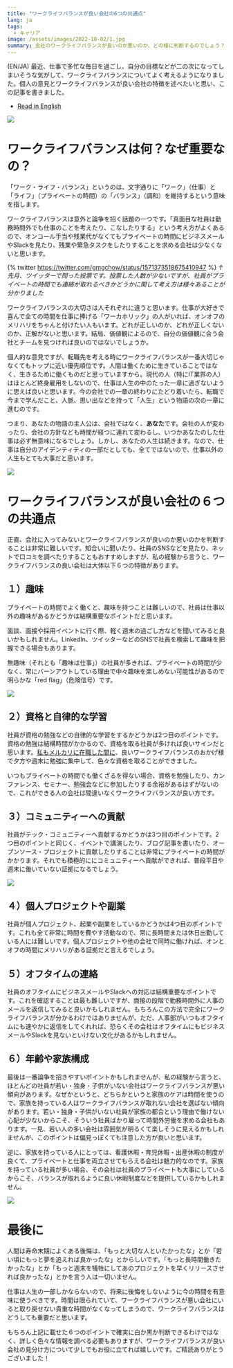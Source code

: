 ```yaml
---
title: "ワークライフバランスが良い会社の6つの共通点"
lang: ja
tags:
  - キャリア
image: /assets/images/2022-10-02/1.jpg
summary: 会社のワークライフバランスが良いのか悪いのか、どの様に判断するのでしょう？
---
```


(EN/JA) 最近、仕事で多忙な毎日を過ごし、自分の目標などが二の次になってしまいそうな気がして、ワークライフバランスについてよく考えるようになりました。個人の意見とワークライフバランスが良い会社の特徴を述べたいと思い、この記事を書きました。

- [Read in English](https://gmgchow.github.io/blog/2022/10/02/work-life-balance.html)

![](/assets/images/2022-10-02/1.jpg)

# ワークライフバランスは何？なぜ重要なの？

「ワーク・ライフ・バランス」というのは、文字通りに「ワーク」（仕事）と「ライフ」（プライベートの時間）の「バランス」（調和）を維持するという意味を指します。

ワークライフバランスは意外と論争を招く話題の一つです。「真面目な社員は勤務時間外でも仕事のことを考えたり、こなしたりする」という考え方がよくあるので、オンコール手当や残業代がなくてもプライベートの時間にビジネスメールやSlackを見たり、残業や緊急タスクをしたりすることを求める会社は少なくないと思います。

{% twitter https://twitter.com/gmgchow/status/1571373518675410947 %}
*↑ 先月、ツイッターで問った投票です。投票した人数が少ないですが、社員がプライベートの時間でも連絡が取れるべきかどうかに関して考え方は様々あることが分かりました*

ワークライフバランスの大切さは人それぞれに違うと思います。仕事が大好きで喜んで全ての時間を仕事に捧げる「ワーカホリック」の人がいれば、オンオフのメリハリをちゃんと付けたい人もいます。どれが正しいのか、どれが正しくないのか、正解がないと思います。結局、価値観によるので、自分の価値観に合う会社とチームを見つければ良いのではないでしょうか。

個人的な意見ですが、転職先を考える時にワークライフバランスが一番大切じゃなくてもトップに近い優先順位です。人間は働くために生きていることではなく、生きるために働くものだと思っていますから。現代の人（特にIT業界の人）はほとんど終身雇用をしないので、仕事は人生の中のたった一章に過ぎないように思えば良いと思います。今の会社での一章の終わりにたどり着いたら、転職で今まで学んだこと、人脈、思い出などを持って「人生」という物語の次の一章に進むのです。

つまり、あなたの物語の主人公は、会社ではなく、**あなた**です。会社の人が変わったり、会社の方針なども時間が経つに連れて変わるし、いつかあなたのした仕事は必ず無意味になるでしょう。しかし、あなたの人生は続きます。なので、仕事は自分のアイデンティティの一部だとしても、全てではないので、仕事以外の人生もとても大事だと思います。

![](/assets/images/2022-10-02/2.jpg)

# ワークライフバランスが良い会社の６つの共通点

正直、会社に入ってみないとワークライフバランスが良いのか悪いのかを判断することは非常に難しいです。知合いに聞いたり、社員のSNSなどを見たり、ネットで口コミを調べたりすることもおすすめしますが、私の経験から言うと、ワークライフバランスの良い会社は大体以下６つの特徴があります。

## １）趣味

プライベートの時間でよく働くと、趣味を持つことは難しいので、社員は仕事以外の趣味があるかどうかは結構重要なポイントだと思います。

面談、面接や採用イベントに行く際、軽く週末の過ごし方などを聞いてみると良いかもしれません。LinkedIn、ツイッターなどのSNSで社員を検索して趣味を把握できる場合もあります。

無趣味（それとも「趣味は仕事」）の社員が多きれば、プライベートの時間が少なく、常にバーンアウトしている理由で中々趣味を楽しめない可能性があるので明らかな「red flag」（危険信号）です。

![](/assets/images/2022-10-02/3.jpg)

## ２）資格と自律的な学習

社員が資格の勉強などの自律的な学習をするかどうかは2つ目のポイントです。資格の勉強は結構時間がかかるので、資格を取る社員が多ければ良いサインだと思います。[私もメルカリに在職した間に](https://gmgchow.github.io/ja/blog/2022/07/14/mercari-retrospective.html)、良いワークライフバランスのおかげ様で夕方や週末に勉強に集中して、色々な資格を取ることができました。

いつもプライベートの時間でも働くざるを得ない場合、資格を勉強したり、カンファレンス、セミナー、勉強会などに参加したりする余裕があるはずがないので、これができる人の会社は間違いなくワークライフバランスが良い方です。

## ３）コミュニティーへの貢献

社員がテック・コミュニティーへ貢献するかどうかは3つ目のポイントです。2つ目のポイントと同じく、イベントで講演したり、ブログ記事を書いたり、オープンソース・プロジェクトに貢献したりすることは非常にプライベートの時間がかかります。それでも積極的ににコミュニティーへ貢献ができれば、普段平日や週末に働いていない証拠になるでしょう。

![](/assets/images/2022-10-02/4.jpg)

## ４）個人プロジェクトや副業

社員が個人プロジェクト、起業や副業をしているかどうかは4つ目のポイントです。これも全て非常に時間を費やす活動なので、常に長時間または休日出勤している人には難しいです。個人プロジェクトや他の会社で同時に働ければ、オンとオフの時間にメリハリがある証拠だと言えるでしょう。

## ５）オフタイムの連絡

社員のオフタイムにビジネスメールやSlackへの対応は結構重要なポイントです。これを確認することは最も難しいですが、面接の段階で勤務時間外に人事のメールを返信してみると良いかもしれません。もちろんこの方法で完全にワークライフバランスが分かるわけではありませんが、ただ、人事部がいつもオフタイムにも速やかに返信をしてくれれば、恐らくその会社はオフタイムにもビジネスメールやSlackを見ないといけない文化があるかもしれません。

## ６）年齢や家族構成

最後は一番論争を招きやすいポイントかもしれませんが、私の経験から言うと、ほとんどの社員が若い・独身・子供がいない会社はワークライフバランスが悪い傾向があります。なぜかというと、どちらかというと家族のケアは時間を使うので、家族を持っている人はワークライフバランスが取れない会社を選ばない傾向があります。若い・独身・子供がいない社員が家族の都合という理由で働けない心配が少ないからこそ、そういう社員ばかり雇って時間外労働を求める会社もあります。一見、若い人の多い会社は雰囲気が明るくて楽しそうに見えるかもしれませんが、このポイントは偏見っぽくても注意した方が良いと思います。

逆に、家族を持っている人にとっては、看護休暇・育児休暇・出産休暇の制度が良くて、プライベートと仕事を両立させてもらえる会社は魅力的なのです。家族を持っている社員が多い場合、その会社は社員のプライベートも大事にしているからこそ、バランスが取れるように良い休暇制度などを提供しているかもしれません。

![](/assets/images/2022-10-02/5.jpg)

# 最後に

人間は寿命末期によくある後悔は、「もっと大切な人といたかったな」とか「若い頃にもっと夢を追えれば良かったな」とからしいです。「もっと長時間働きたかったな」とか「もっと週末を犠牲にしてあのプロジェクトを早くリリースさせれば良かったな」とかを言う人は一切いません。

仕事は人生の一部しかならないので、将来に後悔をしないように今の時間を有意味に使うべきです。時間は限られていて、ワークライフバランスが悪い会社にいると取り戻せない貴重な時間がなくなってしまうので、ワークライフバランスはどうしても重要だと思います。

もちろん上記に載せた６つのポイントで確実に白か黒か判断できるわけではなく、詳しく色々な情報を調べる必要もありますが、ワークライフバランスが良い会社の見分け方について少しでもお役に立てれば嬉しいです。ご精読ありがとうございました！
